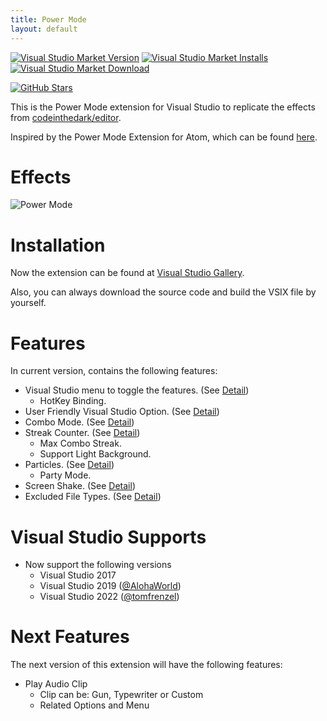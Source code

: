 ```yaml
---
title: Power Mode
layout: default
---
```


[![Visual Studio Market Version](https://img.shields.io/visual-studio-marketplace/v/BigEgg.PowerMode?logo=visual-studio-code&logoColor=68217A&label=Latest%20Version&style=flat-square)](https://marketplace.visualstudio.com/items?itemName=BigEgg.PowerMode)
[![Visual Studio Market Installs](https://img.shields.io/visual-studio-marketplace/i/BigEgg.PowerMode?logo=visual-studio-code&logoColor=68217A&label=Installs&style=flat-square)](https://marketplace.visualstudio.com/items?itemName=BigEgg.PowerMode)
[![Visual Studio Market Download](https://img.shields.io/visual-studio-marketplace/d/BigEgg.PowerMode?logo=visual-studio-code&logoColor=68217A&label=Downloads&style=flat-square)](https://marketplace.visualstudio.com/items?itemName=BigEgg.PowerMode)

[![GitHub Stars](https://img.shields.io/github/stars/BigEggTools/PowerMode?style=social)](https://github.com/BigEggTools/PowerMode)

This is the Power Mode extension for Visual Studio to replicate the effects from [codeinthedark/editor](https://github.com/codeinthedark/editor).

Inspired by the Power Mode Extension for Atom, which can be found [here](https://atom.io/packages/activate-power-mode).

# Effects
![Power Mode](PowerMode.gif)

# Installation
Now the extension can be found at [Visual Studio Gallery](https://marketplace.visualstudio.com/items?itemName=BigEgg.PowerMode).

Also, you can always download the source code and build the VSIX file by yourself.

# Features
In current version, contains the following features:

* Visual Studio menu to toggle the features. (See [Detail](menu))
  + HotKey Binding.
* User Friendly Visual Studio Option. (See [Detail](options))
* Combo Mode. (See [Detail](combomode))
* Streak Counter. (See [Detail](streakcounter))
  + Max Combo Streak.
  + Support Light Background.
* Particles. (See [Detail](particles))
  + Party Mode.
* Screen Shake. (See [Detail](screenshake))
* Excluded File Types. (See [Detail](options/general/))

# Visual Studio Supports

* Now support the following versions
  + Visual Studio 2017
  + Visual Studio 2019 ([@AlohaWorld](https://github.com/AlohaWorld))
  + Visual Studio 2022 ([@tomfrenzel](https://github.com/tomfrenzel))

# Next Features
The next version of this extension will have the following features:

* Play Audio Clip
  + Clip can be: Gun, Typewriter or Custom
  + Related Options and Menu
